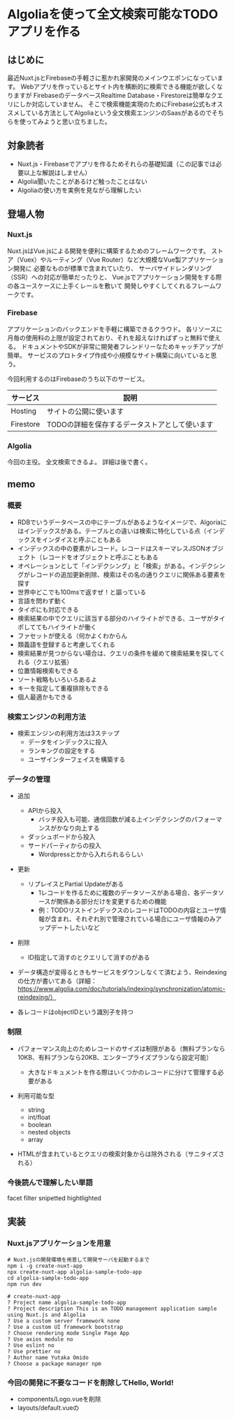 # Algoliaを使って全文検索可能なTODOアプリを作る

## はじめに
最近Nuxt.jsとFirebaseの手軽さに惹かれ家開発のメインウエポンになっています。
Webアプリを作っているとサイト内を横断的に検索できる機能が欲しくなりますが
FirebaseのデータベースRealtime Database・Firestoreは簡単なクエリにしか対応していません。
そこで検索機能実現のためにFirebase公式もオススメしている方法としてAlgoliaという全文検索エンジンのSaasがあるのでそちらを使ってみようと思い立ちました。

## 対象読者
- Nuxt.js・Firebaseでアプリを作るためそれらの基礎知識（この記事では必要以上な解説はしません）
- Algolia聞いたことがあるけど触ったことはない
- Algoliaの使い方を実例を見ながら理解したい

## 登場人物

### Nuxt.js
Nuxt.jsはVue.jsによる開発を便利に構築するためのフレームワークです。
ストア（Vuex）やルーティング（Vue Router）など大規模なVue製アプリケーション開発に
必要なものが標準で含まれていたり、
サーバサイドレンダリング（SSR）への対応が簡単だったりと、
Vue.jsでアプリケーション開発をする際の各ユースケースに上手くレールを敷いて
開発しやすくしてくれるフレームワークです。

### Firebase
アプリケーションのバックエンドを手軽に構築できるクラウド。
各リソースに月毎の使用料の上限が設定されており、それを超えなければずっと無料で使える。
ドキュメントやSDKが非常に開発者フレンドリーなためキャッチアップが簡単。
サービスのプロトタイプ作成や小規模なサイト構築に向いていると思う。

今回利用するのはFirebaseのうち以下のサービス。

| サービス | 説明 |
| --- | --- |
| Hosting | サイトの公開に使います |
| Firestore | TODOの詳細を保存するデータストアとして使います |

### Algolia
今回の主役。
全文検索できるよ。
詳細は後で書く。

## memo
### 概要
- RDBでいうデータベースの中にテーブルがあるようなイメージで、Algoriaにはインデックスがある。テーブルとの違いは検索に特化している点（インデックスをインダイスと呼ぶこともある
- インデックスの中の要素がレコード。レコードはスキーマレスJSONオブジェクト（レコードをオブジェクトと呼ぶこともある
- オペレーションとして「インデクシング」と「検索」がある。インデクシングがレコードの追加更新削除、検索はその名の通りクエリに関係ある要素を探す
- 世界中どこでも100msで返すぜ！と謳っている
- 言語を問わず動く
- タイポにも対応できる
- 検索結果の中でクエリに該当する部分のハイライトができる、ユーザがタイポしててもハイライトが働く
- ファセットが使える（何かよくわからん
- 類義語を登録すると考慮してくれる
- 検索結果が見つからない場合は、クエリの条件を緩めて検索結果を探してくれる（クエリ拡張）
- 位置情報検索もできる
- ソート戦略もいろいろあるよ
- キーを指定して重複排除もできる
- 個人最適かもできる

### 検索エンジンの利用方法
- 検索エンジンの利用方法は3ステップ
  -  データをインデックスに投入
  -  ランキングの設定をする
  - ユーザインターフェイスを構築する

### データの管理
- 追加
  - APIから投入
    - バッチ投入も可能、通信回数が減る上インデクシングのパフォーマンスがかなり向上する
  - ダッシュボードから投入
  - サードパーティからの投入
    - Wordpressとかから入れられるらしい

- 更新
  - リプレイスとPartial Updateがある
    - 1レコードを作るために複数のデータソースがある場合、各データソースが関係ある部分だけを変更するための機能
    - 例：TODOリストインデックスのレコードはTODOの内容とユーザ情報が含まれ、それぞれ別で管理されている場合にユーザ情報のみアップデートしたいなど

- 削除
  - ID指定して消すのとクエリして消すのがある

- データ構造が変得るときもサービスをダウンしなくて済むよう、Reindexingの仕方が書いてある（詳細：https://www.algolia.com/doc/tutorials/indexing/synchronization/atomic-reindexing/）

- 各レコードはobjectIDという識別子を持つ

### 制限
- パフォーマンス向上のためレコードのサイズは制限がある（無料プランなら10KB、有料プランなら20KB、エンタープライズプランなら設定可能）
  - 大きなドキュメントを作る際はいくつかのレコードに分けて管理する必要がある　

- 利用可能な型
  - string
  - int/float
  - boolean
  - nested objects
  - array

- HTMLが含まれているとクエリの検索対象からは除外される（サニタイズされる）

### 今後読んで理解したい単語
facet filter
snipetted
hightlighted


## 実装

### Nuxt.jsアプリケーションを用意
```
# Nuxt.jsの開発環境を用意して開発サーバを起動するまで
npm i -g create-nuxt-app
npx create-nuxt-app algolia-sample-todo-app
cd algolia-sample-todo-app
npm run dev

# create-nuxt-app
? Project name algolia-sample-todo-app
? Project description This is an TODO management application sample using Nuxt.js and Algolia
? Use a custom server framework none
? Use a custom UI framework bootstrap
? Choose rendering mode Single Page App
? Use axios module no
? Use eslint no
? Use prettier no
? Author name Yutaka Omido
? Choose a package manager npm
```

### 今回の開発に不要なコードを削除してHello, World!
- components/Logo.vueを削除
- layouts/default.vueの<style>タグ内をごっそり削除
- pages/index.vueを以下のように変更

```
<template>
<div>
    <h1>Hello, Nuxt.js</h1>
</div>
</template>

<script>
export default {
}
</script>
```
